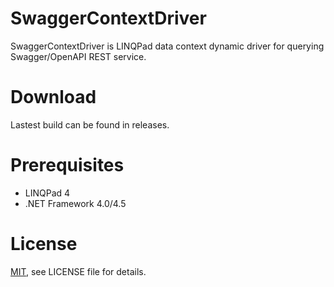 # SwaggerContextDriver
SwaggerContextDriver is LINQPad data context dynamic driver for querying Swagger/OpenAPI REST service.

# Download
Lastest build can be found in releases.

# Prerequisites
- LINQPad 4
- .NET Framework 4.0/4.5

# License
[MIT](http://opensource.org/licenses/MIT), see LICENSE file for details.

